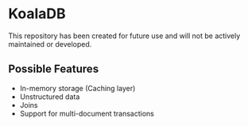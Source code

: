 # KoalaDB
This repository has been created for future use and will not be actively maintained or developed.

## Possible Features
+ In-memory storage (Caching layer)
+ Unstructured data
+ Joins
+ Support for multi-document transactions